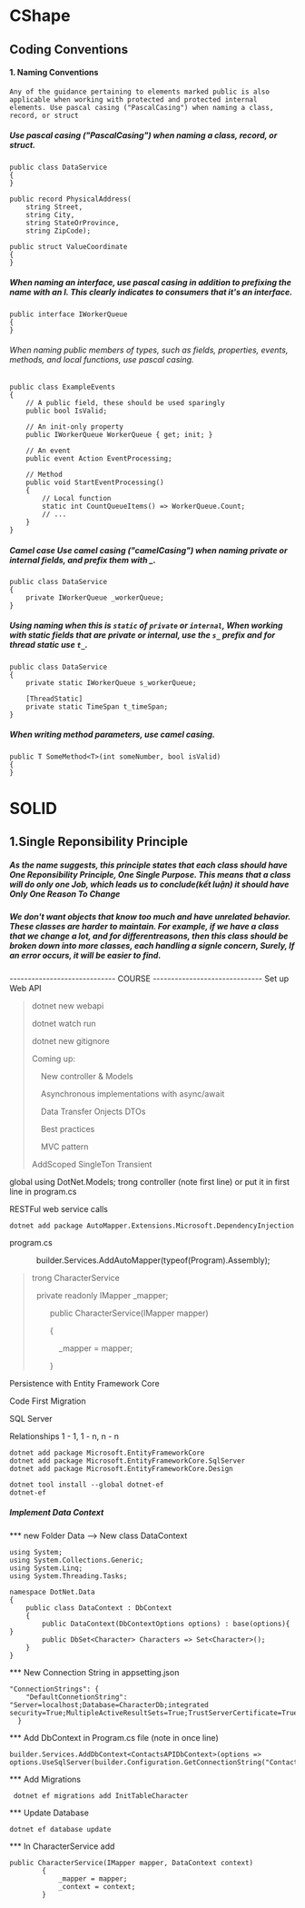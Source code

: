 # CShape

## Coding Conventions

#### 1. Naming Conventions
 ```Any of the guidance pertaining to elements marked public is also applicable when working with protected and protected internal elements. Use pascal casing ("PascalCasing") when naming a class, record, or struct ```
 
##### Use pascal casing ("PascalCasing") when naming a class, record, or struct.
```
public class DataService
{
}
```
```
public record PhysicalAddress(
    string Street,
    string City,
    string StateOrProvince,
    string ZipCode);
```
```
public struct ValueCoordinate
{
}
```
##### When naming an interface, use pascal casing in addition to prefixing the name with an I. This clearly indicates to consumers that it's an interface.
```
public interface IWorkerQueue
{
}
```
###### When naming public members of types, such as fields, properties, events, methods, and local functions, use pascal casing.
```
public class ExampleEvents
{
    // A public field, these should be used sparingly
    public bool IsValid;

    // An init-only property
    public IWorkerQueue WorkerQueue { get; init; }

    // An event
    public event Action EventProcessing;

    // Method
    public void StartEventProcessing()
    {
        // Local function
        static int CountQueueItems() => WorkerQueue.Count;
        // ...
    }
}
```

##### Camel case Use camel casing ("camelCasing") when naming private or internal fields, and prefix them with _.
```
public class DataService
{
    private IWorkerQueue _workerQueue;
}
```
##### Using naming when this is ``static`` of ``private`` or ``internal``, When working with static fields that are private or internal, use the ``s_`` prefix and for thread static use ```t_```.
```
public class DataService
{
    private static IWorkerQueue s_workerQueue;

    [ThreadStatic]
    private static TimeSpan t_timeSpan;
}
```
##### When writing method parameters, use camel casing.
```
public T SomeMethod<T>(int someNumber, bool isValid)
{
}
```
# SOLID
## 1.Single Reponsibility Principle
##### As the name suggests, this principle states that each class should have One Reponsibility Principle, One Single Purpose. This means that a class will do only one Job, which leads us to conclude(kết luận) it should have Only One Reason To Change

##### We don't want objects that know too much and have unrelated behavior. These classes are harder to maintain. For example, if we have a class that we change a lot, and for differentreasons, then this class should be broken down into more classes, each handling a signle concern, Surely, If an error occurs, it will be easier to find.



----------------------------- COURSE ------------------------------
Set up Web API

> dotnet new webapi
> 
> dotnet watch run
> 
> dotnet new gitignore
> 
> Coming up:
> 
>     New controller & Models
> 
>     Asynchronous implementations with async/await
> 
>     Data Transfer Onjects DTOs
> 
>     Best practices
> 
>     MVC pattern
> 
> AddScoped SingleTon Transient

global using DotNet.Models; trong controller (note first line) or put it in first line in program.cs

RESTFul web service calls

`dotnet add package AutoMapper.Extensions.Microsoft.DependencyInjection`

program.cs

            builder.Services.AddAutoMapper(typeof(Program).Assembly);

> trong CharacterService
> 
>   private readonly IMapper _mapper;
> 
>         public CharacterService(IMapper mapper)
> 
>         {
> 
>             _mapper = mapper;
> 
>         }

Persistence with Entity Framework Core

Code First Migration

SQL Server

Relationships 1 - 1, 1 - n, n - n


```
dotnet add package Microsoft.EntityFrameworkCore
dotnet add package Microsoft.EntityFrameworkCore.SqlServer
dotnet add package Microsoft.EntityFrameworkCore.Design

dotnet tool install --global dotnet-ef
dotnet-ef
```
##### Implement Data Context
*** new Folder Data --> New class DataContext
```
using System;
using System.Collections.Generic;
using System.Linq;
using System.Threading.Tasks;

namespace DotNet.Data
{
    public class DataContext : DbContext
    {
        public DataContext(DbContextOptions options) : base(options){ }
        public DbSet<Character> Characters => Set<Character>();
    }
}
```
*** New Connection String in appsetting.json

```
"ConnectionStrings": {
    "DefaultConnetionString": "Server=localhost;Database=CharacterDb;integrated security=True;MultipleActiveResultSets=True;TrustServerCertificate=True"
  }
  ```
*** Add DbContext in Program.cs file (note in once line)
```
builder.Services.AddDbContext<ContactsAPIDbContext>(options => options.UseSqlServer(builder.Configuration.GetConnectionString("ContactAPIConnetionString")));

```

*** Add Migrations
```
 dotnet ef migrations add InitTableCharacter
```

*** Update Database
```
dotnet ef database update
```

*** In CharacterService add 
```
public CharacterService(IMapper mapper, DataContext context)
        {
            _mapper = mapper;
            _context = context;
        }
```















































